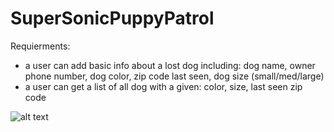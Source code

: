 # SuperSonicPuppyPatrol

Requierments:
- a user can add basic info about a lost dog including: dog name, owner phone number, dog color, zip code last seen, dog size (small/med/large)
- a user can get a list of all dog with a given: color, size, last seen zip code


![alt text](https://media.giphy.com/media/3boPPdHk2ueo8/giphy.gif)
